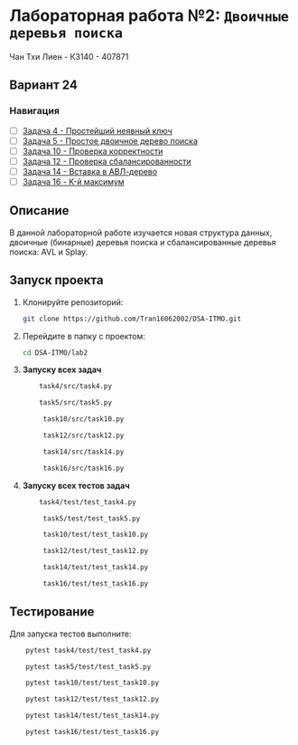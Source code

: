 # Лабораторная работа №2: `Двоичные деревья поиска`

Чан Тхи Лиен - К3140 - 407871
## Вариант 24
### Навигация

- [ ] [Задача 4 - Простейший неявный ключ ](https://github.com/Tran16062002/DSA-ITMO/tree/main/lab2/task4)
- [ ] [Задача 5 - Простое двоичное дерево поиска ](https://github.com/Tran16062002/DSA-ITMO/tree/main/lab2/task5)
- [ ] [Задача 10 - Проверка корректности  ](https://github.com/Tran16062002/DSA-ITMO/tree/main/lab2/task10)
- [ ] [Задача 12 - Проверка сбалансированности  ](https://github.com/Tran16062002/DSA-ITMO/tree/main/lab2/task12)
- [ ] [Задача 14 - Вставка в АВЛ-дерево  ](https://github.com/Tran16062002/DSA-ITMO/tree/main/lab2/task14)
- [ ] [Задача 16 - K-й максимум  ](https://github.com/Tran16062002/DSA-ITMO/tree/main/lab2/task16)

## Описание
В данной лабораторной работе изучается новая структура данных, двоичные (бинарные) 
деревья поиска и сбалансированные деревья поиска: AVL и Splay.


## Запуск проекта
1. Клонируйте репозиторий:
   ```bash
   git clone https://github.com/Tran16062002/DSA-ITMO.git
   ```
2. Перейдите в папку с проектом:
   ```bash
   cd DSA-ITMO/lab2
   ```
3. **Запуску всех задач**
    ```bash
        task4/src/task4.py
   ```
    ```bash
        task5/src/task5.py
   ```
   ```bash
        task10/src/task10.py
   ```
   ```bash
        task12/src/task12.py
   ```
   ```bash
        task14/src/task14.py
   ```
   ```bash
        task16/src/task16.py
   ```
   
4. **Запуску всех  тестов задач**
    ```bash
        task4/test/test_task4.py
   ```
   ```bash
        task5/test/test_task5.py
   ```
   ```bash
        task10/test/test_task10.py
   ```
   ```bash
        task12/test/test_task12.py
   ```
   ```bash
        task14/test/test_task14.py
   ```
   ```bash
        task16/test/test_task16.py
   ```

## Тестирование
Для запуска тестов выполните:
```bash
    pytest task4/test/test_task4.py
```
```bash
    pytest task5/test/test_task5.py
```
```bash
    pytest task10/test/test_task10.py
```
```bash
    pytest task12/test/test_task12.py
```
```bash
    pytest task14/test/test_task14.py
```
```bash
    pytest task16/test/test_task16.py
```

